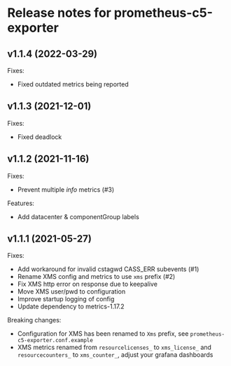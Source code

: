 # Release notes for prometheus-c5-exporter

## v1.1.4 (2022-03-29)
Fixes:

- Fixed outdated metrics being reported

## v1.1.3 (2021-12-01)
Fixes:

- Fixed deadlock

## v1.1.2 (2021-11-16)

Fixes:

- Prevent multiple _info_ metrics (#3)

Features:

- Add datacenter & componentGroup labels

## v1.1.1 (2021-05-27)

Fixes:

- Add workaround for invalid cstagwd CASS_ERR subevents (#1)
- Rename XMS config and metrics to use `xms` prefix (#2)
- Fix XMS http error on response due to keepalive
- Move XMS user/pwd to configuration
- Improve startup logging of config
- Update dependency to metrics-1.17.2

Breaking changes:

- Configuration for XMS has been renamed to `Xms` prefix, see `prometheus-c5-exporter.conf.example`
- XMS metrics renamed from `resourcelicenses_` to `xms_license_` and `resourcecounters_` to `xms_counter_`, adjust your grafana dashboards
